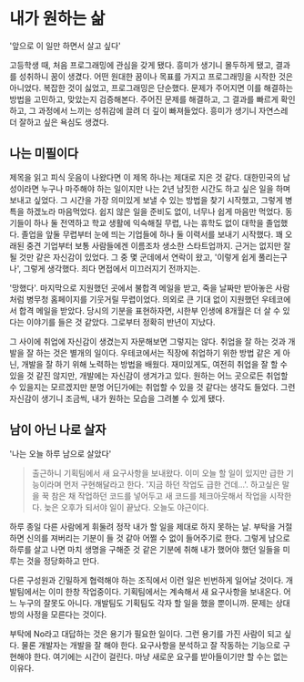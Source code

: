 # 내가 원하는 삶

'앞으로 이 일만 하면서 살고 싶다'

고등학생 때, 처음 프로그래밍에 관심을 갖게 됐다. 흥미가 생기니 몰두하게 됐고, 결과를 성취하니 꿈이 생겼다.  어떤 원대한 꿈이나 목표를 가지고 프로그래밍을 시작한 것은 아니었다. 복잡한 것이 싫었고, 프로그래밍은 단순했다. 문제가 주어지면 이를 해결하는 방법을 고민하고, 맞았는지 검증해본다. 주어진 문제를 해결하고, 그 결과를 빠르게 확인하고, 그 과정에서 느끼는 성취감에 끌려 더 깊이 빠져들었다. 흥미가 생기니 자연스레 더 잘하고 싶은 욕심도 생겼다.

## 나는 미필이다

제목을 읽고 피식 웃음이 나왔다면 이 제목 하나는 제대로 지은 것 같다. 대한민국의 남성이라면 누구나 마주해야 하는 일이지만 나는 2년 남짓한 시간도 하고 싶은 일을 하며 보내고 싶었다. 그 시간을 가장 의미있게 보낼 수 있는 방법을 찾기 시작했고, 그렇게 병특을 하겠노라 마음먹었다. 쉽지 않은 일을 준비도 없이, 너무나 쉽게 마음만 먹었다. 동기들이 하나 둘 전역하고 학교 생활에 익숙해질 무렵, 나는 휴학도 없이 대학을 졸업했다. 졸업을 앞둘 무렵부터 눈에 띄는 기업들에 하나 둘 이력서를 보내기 시작했다. 꽤 오래된 중견 기업부터 보통 사람들에겐 이름조차 생소한 스타트업까지. 근거는 없지만 잘 될 것만 같은 자신감이 있었다. 그 중 몇 군데에서 연락이 왔고, '이렇게 쉽게 풀리는구나', 그렇게 생각했다. 죄다 면접에서 미끄러지기 전까지는.

'망했다'. 마지막으로 지원했던 곳에서 불합격 메일을 받고, 죽을 날짜만 받아놓은 사람처럼 병무청 홈페이지를 기웃거릴 무렵이었다. 의외로 큰 기대 없이 지원했던 우테코에서 합격 메일을 받았다. 당시의 기분을 표현하자면, 시한부 인생에 8개월은 더 살 수 있다는 이야기를 들은 것 같았다. 그로부터 정확히 반년이 지났다. 

그 사이에 취업에 자신감이 생겼는지 자문해보면 그렇지는 않다. 취업을 잘 하는 것과 개발을 잘 하는 것은 별개의 일이다. 우테코에서는 직장에 취업하기 위한 방법 같은 게 아닌, 개발을 잘 하기 위해 노력하는 방법을 배웠다. 재미있게도, 여전히 취업을 잘 할 수 있을 것 같진 않지만, 개발에는 자신감이 생겨가고 있다. 원하는 어느 곳으로든 취업할 수 있을지는 모르겠지만 분명 어딘가에는 취업할 수 있을 것 같다는 생각도 들었다. 그런 자신감이 생기니 조금씩, 내가 원하는 모습을 그려볼 수 있게 됐다.

## 남이 아닌 나로 살자

'나는 오늘 하루 남으로 살았다'

> 출근하니 기획팀에서 새 요구사항을 보내왔다. 이미 오늘 할 일이 있지만 급한 기능이라며 먼저 구현해달라고 한다. '지금 하던 작업도 급한 건데...'. 하고싶은 말을 꾹 참은 채 작업하던 코드를 넣어두고 새 코드를 체크아웃해서 작업을 시작한다. 늦은 오후가 되서야 일이 끝났다. 오늘도 야근이다. 

하루 종일 다른 사람에게 휘둘려 정작 내가 할 일을 제대로 하지 못하는 날. 부탁을 거절하면 신의를 져버리는 기분이 들 것 같아 어쩔 수 없이 들어주기로 한다. 그렇게 남으로 하루를 살고 나면 마치 생명을 구해준 것 같은 기분에 취해 내가 했어야 했던 일들을 미루는 것을 정당화하고 만다.

다른 구성원과 긴밀하게 협력해야 하는 조직에서 이런 일은 빈번하게 일어날 것이다. 개발팀에서는 이미 한창 작업중이다. 기획팀에서는 계속해서 새 요구사항을 보내온다. 어느 누구의 잘못도 아니다. 개발팀도 기획팀도 각자 할 일을 했을 뿐이니까. 문제는 상대방의 사정을 모른다는 것이다. 

부탁에 No라고 대답하는 것은 용기가 필요한 일이다. 그런 용기를 가진 사람이 되고 싶다. 물론 개발자는 개발을 잘 해야 한다. 요구사항을 분석하고 잘 작동하는 기능으로 구현해야 한다. 여기에는 시간이 걸린다. 마냥 새로운 요구를 받아들이기만 할 수는 없는 이유다. 